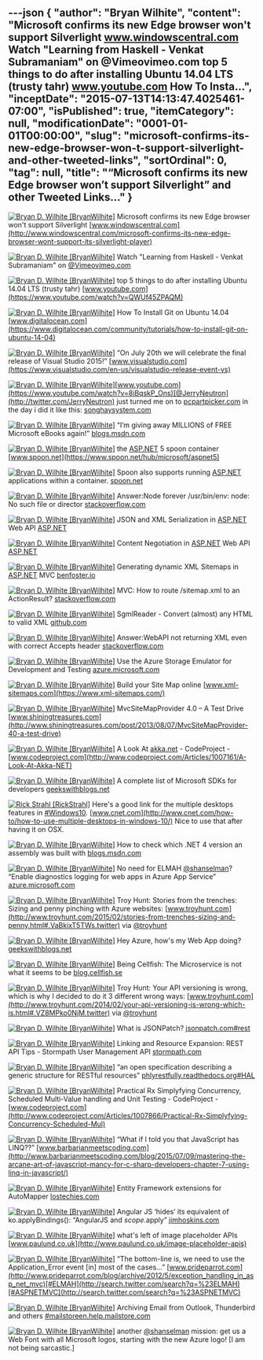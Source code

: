 ---json
{
  "author": "Bryan Wilhite",
  "content": "Microsoft confirms its new Edge browser won't support Silverlight www.windowscentral.com Watch \"Learning from Haskell - Venkat Subramaniam\" on @Vimeovimeo.com top 5 things to do after installing Ubuntu 14.04 LTS (trusty tahr) www.youtube.com How To Insta...",
  "inceptDate": "2015-07-13T14:13:47.4025461-07:00",
  "isPublished": true,
  "itemCategory": null,
  "modificationDate": "0001-01-01T00:00:00",
  "slug": "microsoft-confirms-its-new-edge-browser-won-t-support-silverlight-and-other-tweeted-links",
  "sortOrdinal": 0,
  "tag": null,
  "title": "“Microsoft confirms its new Edge browser won’t support Silverlight” and other Tweeted Links…"
}
---

[<img alt="Bryan D. Wilhite [BryanWilhite]" src="https://songhay.blob.core.windows.net/shared-social-twitter/BryanWilhite.jpeg">](http://t.co/UNdqV0Z1zz "Bryan D. Wilhite [BryanWilhite]") Microsoft confirms its new Edge browser won't support Silverlight [www.windowscentral.com](http://www.windowscentral.com/microsoft-confirms-its-new-edge-browser-wont-support-its-silverlight-player)

[<img alt="Bryan D. Wilhite [BryanWilhite]" src="https://songhay.blob.core.windows.net/shared-social-twitter/BryanWilhite.jpeg">](http://t.co/UNdqV0Z1zz "Bryan D. Wilhite [BryanWilhite]") Watch "Learning from Haskell - Venkat Subramaniam" on [@Vimeo](http://twitter.com/Vimeo)[vimeo.com](https://vimeo.com/131409651?ref=tw-share)

[<img alt="Bryan D. Wilhite [BryanWilhite]" src="https://songhay.blob.core.windows.net/shared-social-twitter/BryanWilhite.jpeg">](http://t.co/UNdqV0Z1zz "Bryan D. Wilhite [BryanWilhite]") top 5 things to do after installing Ubuntu 14.04 LTS (trusty tahr) [www.youtube.com](https://www.youtube.com/watch?v=QWUf45ZPAQM)

[<img alt="Bryan D. Wilhite [BryanWilhite]" src="https://songhay.blob.core.windows.net/shared-social-twitter/BryanWilhite.jpeg">](http://t.co/UNdqV0Z1zz "Bryan D. Wilhite [BryanWilhite]") How To Install Git on Ubuntu 14.04 [www.digitalocean.com](https://www.digitalocean.com/community/tutorials/how-to-install-git-on-ubuntu-14-04)

[<img alt="Bryan D. Wilhite [BryanWilhite]" src="https://songhay.blob.core.windows.net/shared-social-twitter/BryanWilhite.jpeg">](http://t.co/UNdqV0Z1zz "Bryan D. Wilhite [BryanWilhite]") “On July 20th we will celebrate the final release of Visual Studio 2015!” [www.visualstudio.com](https://www.visualstudio.com/en-us/visualstudio-release-event-vs)

[<img alt="Bryan D. Wilhite [BryanWilhite]" src="https://songhay.blob.core.windows.net/shared-social-twitter/BryanWilhite.jpeg">](http://t.co/UNdqV0Z1zz "Bryan D. Wilhite [BryanWilhite]")[www.youtube.com](https://www.youtube.com/watch?v=8iBqskP_Ons)[@JerryNeutron](http://twitter.com/JerryNeutron) just turned me on to [pcpartpicker.com](https://pcpartpicker.com/) in the day i did it like this: [songhaysystem.com](http://songhaysystem.com/#/kb/segment/71/document/930076538)

[<img alt="Bryan D. Wilhite [BryanWilhite]" src="https://songhay.blob.core.windows.net/shared-social-twitter/BryanWilhite.jpeg">](http://t.co/UNdqV0Z1zz "Bryan D. Wilhite [BryanWilhite]") “I’m giving away MILLIONS of FREE Microsoft eBooks again!” [blogs.msdn.com](http://blogs.msdn.com/b/mssmallbiz/archive/2015/07/07/i-m-giving-away-millions-of-free-microsoft-ebooks-again-including-windows-10-windows-8-1-windows-8-windows-7-office-2013-office-365-sharepoint-2013-dynamics-crm-powershell-exchange-server-lync-2013-system-center-azure-clo.aspx)

[<img alt="Bryan D. Wilhite [BryanWilhite]" src="https://songhay.blob.core.windows.net/shared-social-twitter/BryanWilhite.jpeg">](http://t.co/UNdqV0Z1zz "Bryan D. Wilhite [BryanWilhite]") the [ASP.NET](http://www.asp.net/) 5 spoon container [www.spoon.net](https://www.spoon.net/hub/microsoft/aspnet5)

[<img alt="Bryan D. Wilhite [BryanWilhite]" src="https://songhay.blob.core.windows.net/shared-social-twitter/BryanWilhite.jpeg">](http://t.co/UNdqV0Z1zz "Bryan D. Wilhite [BryanWilhite]") Spoon also supports running [ASP.NET](http://www.asp.net/) applications within a container. [spoon.net](https://spoon.net/docs/getting-started/walkthrough---aspnet)

[<img alt="Bryan D. Wilhite [BryanWilhite]" src="https://songhay.blob.core.windows.net/shared-social-twitter/BryanWilhite.jpeg">](http://t.co/UNdqV0Z1zz "Bryan D. Wilhite [BryanWilhite]") Answer:Node forever /usr/bin/env: node: No such file or director [stackoverflow.com](http://stackoverflow.com/questions/30281057/node-forever-usr-bin-env-node-no-such-file-or-director/30281097?stw=2#30281097)

[<img alt="Bryan D. Wilhite [BryanWilhite]" src="https://songhay.blob.core.windows.net/shared-social-twitter/BryanWilhite.jpeg">](http://t.co/UNdqV0Z1zz "Bryan D. Wilhite [BryanWilhite]") JSON and XML Serialization in [ASP.NET](http://www.asp.net/) Web API [ASP.NET](http://www.asp.net/web-api/overview/formats-and-model-binding/json-and-xml-serialization)

[<img alt="Bryan D. Wilhite [BryanWilhite]" src="https://songhay.blob.core.windows.net/shared-social-twitter/BryanWilhite.jpeg">](http://t.co/UNdqV0Z1zz "Bryan D. Wilhite [BryanWilhite]") Content Negotiation in [ASP.NET](http://www.asp.net/) Web API [ASP.NET](http://www.asp.net/web-api/overview/formats-and-model-binding/content-negotiation)

[<img alt="Bryan D. Wilhite [BryanWilhite]" src="https://songhay.blob.core.windows.net/shared-social-twitter/BryanWilhite.jpeg">](http://t.co/UNdqV0Z1zz "Bryan D. Wilhite [BryanWilhite]") Generating dynamic XML Sitemaps in [ASP.NET](http://www.asp.net/) MVC [benfoster.io](http://benfoster.io/blog/generating-dynamic-xml-sitemaps-in-aspnet-mvc)

[<img alt="Bryan D. Wilhite [BryanWilhite]" src="https://songhay.blob.core.windows.net/shared-social-twitter/BryanWilhite.jpeg">](http://t.co/UNdqV0Z1zz "Bryan D. Wilhite [BryanWilhite]") MVC: How to route /sitemap.xml to an ActionResult? [stackoverflow.com](http://stackoverflow.com/questions/2006529/mvc-how-to-route-sitemap-xml-to-an-actionresult)

[<img alt="Bryan D. Wilhite [BryanWilhite]" src="https://songhay.blob.core.windows.net/shared-social-twitter/BryanWilhite.jpeg">](http://t.co/UNdqV0Z1zz "Bryan D. Wilhite [BryanWilhite]") SgmlReader - Convert (almost) any HTML to valid XML [github.com](https://github.com/MindTouch/SGMLReader)

[<img alt="Bryan D. Wilhite [BryanWilhite]" src="https://songhay.blob.core.windows.net/shared-social-twitter/BryanWilhite.jpeg">](http://t.co/UNdqV0Z1zz "Bryan D. Wilhite [BryanWilhite]") Answer:WebAPI not returning XML even with correct Accepts header [stackoverflow.com](http://stackoverflow.com/questions/11804301/webapi-not-returning-xml-even-with-correct-accepts-header)

[<img alt="Bryan D. Wilhite [BryanWilhite]" src="https://songhay.blob.core.windows.net/shared-social-twitter/BryanWilhite.jpeg">](http://t.co/UNdqV0Z1zz "Bryan D. Wilhite [BryanWilhite]") Use the Azure Storage Emulator for Development and Testing [azure.microsoft.com](https://azure.microsoft.com/en-us/documentation/articles/storage-use-emulator/)

[<img alt="Bryan D. Wilhite [BryanWilhite]" src="https://songhay.blob.core.windows.net/shared-social-twitter/BryanWilhite.jpeg">](http://t.co/UNdqV0Z1zz "Bryan D. Wilhite [BryanWilhite]") Build your Site Map online [www.xml-sitemaps.com](https://www.xml-sitemaps.com/)

[<img alt="Bryan D. Wilhite [BryanWilhite]" src="https://songhay.blob.core.windows.net/shared-social-twitter/BryanWilhite.jpeg">](http://t.co/UNdqV0Z1zz "Bryan D. Wilhite [BryanWilhite]") MvcSiteMapProvider 4.0 – A Test Drive [www.shiningtreasures.com](http://www.shiningtreasures.com/post/2013/08/07/MvcSiteMapProvider-40-a-test-drive)

[<img alt="Bryan D. Wilhite [BryanWilhite]" src="https://songhay.blob.core.windows.net/shared-social-twitter/BryanWilhite.jpeg">](http://t.co/UNdqV0Z1zz "Bryan D. Wilhite [BryanWilhite]") A Look At [akka.net](http://Akka.NET) - CodeProject - [www.codeproject.com](http://www.codeproject.com/Articles/1007161/A-Look-At-Akka-NET)

[<img alt="Bryan D. Wilhite [BryanWilhite]" src="https://songhay.blob.core.windows.net/shared-social-twitter/BryanWilhite.jpeg">](http://t.co/UNdqV0Z1zz "Bryan D. Wilhite [BryanWilhite]") A complete list of Microsoft SDKs for developers [geekswithblogs.net](http://geekswithblogs.net/Jialiang/archive/2015/07/07/a-complete-list-of-microsoft-sdks-for-developers.aspx)

[<img alt="Rick Strahl [RickStrahl]" src="https://songhay.blob.core.windows.net/shared-social-twitter/RickStrahl.jpeg">](http://t.co/WpmgWuVQVK "Rick Strahl [RickStrahl]") Here's a good link for the multiple desktops features in [#Windows10](http://search.twitter.com/search?q=%23Windows10). [www.cnet.com](http://www.cnet.com/how-to/how-to-use-multiple-desktops-in-windows-10/) Nice to use that after having it on OSX.

[<img alt="Bryan D. Wilhite [BryanWilhite]" src="https://songhay.blob.core.windows.net/shared-social-twitter/BryanWilhite.jpeg">](http://t.co/UNdqV0Z1zz "Bryan D. Wilhite [BryanWilhite]") How to check which .NET 4 version an assembly was built with [blogs.msdn.com](http://blogs.msdn.com/b/mspfe/archive/2015/07/07/how-to-check-which-net-4-version-an-assembly-was-built-with.aspx)

[<img alt="Bryan D. Wilhite [BryanWilhite]" src="https://songhay.blob.core.windows.net/shared-social-twitter/BryanWilhite.jpeg">](http://t.co/UNdqV0Z1zz "Bryan D. Wilhite [BryanWilhite]") No need for ELMAH [@shanselman](http://twitter.com/shanselman)? “Enable diagnostics logging for web apps in Azure App Service” [azure.microsoft.com](https://azure.microsoft.com/en-gb/documentation/articles/web-sites-enable-diagnostic-log/)

[<img alt="Bryan D. Wilhite [BryanWilhite]" src="https://songhay.blob.core.windows.net/shared-social-twitter/BryanWilhite.jpeg">](http://t.co/UNdqV0Z1zz "Bryan D. Wilhite [BryanWilhite]") Troy Hunt: Stories from the trenches: Sizing and penny pinching with Azure websites: [www.troyhunt.com](http://www.troyhunt.com/2015/02/stories-from-trenches-sizing-and-penny.html#.VaBkixT5TWs.twitter) via [@troyhunt](http://twitter.com/troyhunt)

[<img alt="Bryan D. Wilhite [BryanWilhite]" src="https://songhay.blob.core.windows.net/shared-social-twitter/BryanWilhite.jpeg">](http://t.co/UNdqV0Z1zz "Bryan D. Wilhite [BryanWilhite]") Hey Azure, how's my Web App doing? [geekswithblogs.net](http://geekswithblogs.net/EltonStoneman/archive/2015/07/07/hey-azure-hows-my-web-app-doing.aspx)

[<img alt="Bryan D. Wilhite [BryanWilhite]" src="https://songhay.blob.core.windows.net/shared-social-twitter/BryanWilhite.jpeg">](http://t.co/UNdqV0Z1zz "Bryan D. Wilhite [BryanWilhite]") Being Cellfish: The Microservice is not what it seems to be [blog.cellfish.se](http://blog.cellfish.se/2015/07/the-microservice-is-not-what-it-seems.html?spref=tw)

[<img alt="Bryan D. Wilhite [BryanWilhite]" src="https://songhay.blob.core.windows.net/shared-social-twitter/BryanWilhite.jpeg">](http://t.co/UNdqV0Z1zz "Bryan D. Wilhite [BryanWilhite]") Troy Hunt: Your API versioning is wrong, which is why I decided to do it 3 different wrong ways: [www.troyhunt.com](http://www.troyhunt.com/2014/02/your-api-versioning-is-wrong-which-is.html#.VZ8MPko0NjM.twitter) via [@troyhunt](http://twitter.com/troyhunt)

[<img alt="Bryan D. Wilhite [BryanWilhite]" src="https://songhay.blob.core.windows.net/shared-social-twitter/BryanWilhite.jpeg">](http://t.co/UNdqV0Z1zz "Bryan D. Wilhite [BryanWilhite]") What is JSONPatch? [jsonpatch.com](http://jsonpatch.com/)[#rest](http://search.twitter.com/search?q=%23rest)

[<img alt="Bryan D. Wilhite [BryanWilhite]" src="https://songhay.blob.core.windows.net/shared-social-twitter/BryanWilhite.jpeg">](http://t.co/UNdqV0Z1zz "Bryan D. Wilhite [BryanWilhite]") Linking and Resource Expansion: REST API Tips - Stormpath User Management API [stormpath.com](https://stormpath.com/blog/linking-and-resource-expansion-rest-api-tips/)

[<img alt="Bryan D. Wilhite [BryanWilhite]" src="https://songhay.blob.core.windows.net/shared-social-twitter/BryanWilhite.jpeg">](http://t.co/UNdqV0Z1zz "Bryan D. Wilhite [BryanWilhite]") “an open specification describing a generic structure for RESTful resources” [phlyrestfully.readthedocs.org](http://phlyrestfully.readthedocs.org/en/latest/halprimer.html)[#HAL](http://search.twitter.com/search?q=%23HAL)

[<img alt="Bryan D. Wilhite [BryanWilhite]" src="https://songhay.blob.core.windows.net/shared-social-twitter/BryanWilhite.jpeg">](http://t.co/UNdqV0Z1zz "Bryan D. Wilhite [BryanWilhite]") Practical Rx Simplyfying Concurrency, Scheduled Multi-Value handling and Unit Testing - CodeProject - [www.codeproject.com](http://www.codeproject.com/Articles/1007866/Practical-Rx-Simplyfying-Concurrency-Scheduled-Mul)

[<img alt="Bryan D. Wilhite [BryanWilhite]" src="https://songhay.blob.core.windows.net/shared-social-twitter/BryanWilhite.jpeg">](http://t.co/UNdqV0Z1zz "Bryan D. Wilhite [BryanWilhite]") “What if I told you that JavaScript has LINQ??” [www.barbarianmeetscoding.com](http://www.barbarianmeetscoding.com/blog/2015/07/09/mastering-the-arcane-art-of-javascript-mancy-for-c-sharp-developers-chapter-7-using-linq-in-javascript/)

[<img alt="Bryan D. Wilhite [BryanWilhite]" src="https://songhay.blob.core.windows.net/shared-social-twitter/BryanWilhite.jpeg">](http://t.co/UNdqV0Z1zz "Bryan D. Wilhite [BryanWilhite]") Entity Framework extensions for AutoMapper [lostechies.com](https://lostechies.com/jimmybogard/2015/07/08/entity-framework-extensions-for-automapper/)

[<img alt="Bryan D. Wilhite [BryanWilhite]" src="https://songhay.blob.core.windows.net/shared-social-twitter/BryanWilhite.jpeg">](http://t.co/UNdqV0Z1zz "Bryan D. Wilhite [BryanWilhite]") Angular JS ‘hides’ its equivalent of ko.applyBindings(): “AngularJS and $scope.$apply” [jimhoskins.com](http://jimhoskins.com/2012/12/17/angularjs-and-apply.html)

[<img alt="Bryan D. Wilhite [BryanWilhite]" src="https://songhay.blob.core.windows.net/shared-social-twitter/BryanWilhite.jpeg">](http://t.co/UNdqV0Z1zz "Bryan D. Wilhite [BryanWilhite]") what's left of image placeholder APIs [www.paulund.co.uk](http://www.paulund.co.uk/image-placeholder-apis)

[<img alt="Bryan D. Wilhite [BryanWilhite]" src="https://songhay.blob.core.windows.net/shared-social-twitter/BryanWilhite.jpeg">](http://t.co/UNdqV0Z1zz "Bryan D. Wilhite [BryanWilhite]") “The bottom-line is, we need to use the Application_Error event [in] most of the cases…” [www.prideparrot.com](http://www.prideparrot.com/blog/archive/2012/5/exception_handling_in_asp_net_mvc)[#ELMAH](http://search.twitter.com/search?q=%23ELMAH)[#ASPNETMVC](http://search.twitter.com/search?q=%23ASPNETMVC)

[<img alt="Bryan D. Wilhite [BryanWilhite]" src="https://songhay.blob.core.windows.net/shared-social-twitter/BryanWilhite.jpeg">](http://t.co/UNdqV0Z1zz "Bryan D. Wilhite [BryanWilhite]") Archiving Email from Outlook, Thunderbird and others [#mailstore](http://search.twitter.com/search?q=%23mailstore)[en.help.mailstore.com](http://en.help.mailstore.com/Archiving_Email_from_Outlook,_Thunderbird_and_others)

[<img alt="Bryan D. Wilhite [BryanWilhite]" src="https://songhay.blob.core.windows.net/shared-social-twitter/BryanWilhite.jpeg">](http://t.co/UNdqV0Z1zz "Bryan D. Wilhite [BryanWilhite]") another [@shanselman](http://twitter.com/shanselman) mission: get us a Web Font with all Microsoft logos, starting with the new Azure logo! [I am not being sarcastic.]

